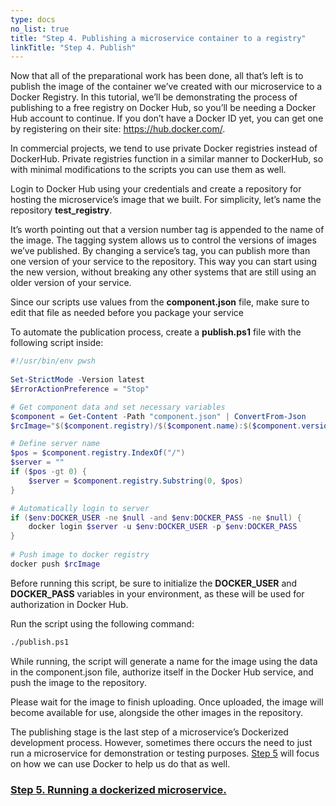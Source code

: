 ```yaml
---
type: docs
no_list: true
title: "Step 4. Publishing a microservice container to a registry"
linkTitle: "Step 4. Publish"
---
```


Now that all of the preparational work has been done, all that’s left is to publish the image of the container we’ve created with our microservice to a Docker Registry. In this tutorial, we’ll be demonstrating the process of publishing to a free registry on Docker Hub, so you’ll be needing a Docker Hub account to continue. If you don’t have a Docker ID yet, you can get one by registering on their site: https://hub.docker.com/.

In commercial projects, we tend to use private Docker registries instead of DockerHub. Private registries function in a similar manner to DockerHub, so with minimal modifications to the scripts you can use them as well.

Login to Docker Hub using your credentials and create a repository for hosting the microservice’s image that we built. For simplicity, let’s name the repository **test_registry**.

It’s worth pointing out that a version number tag is appended to the name of the image. The tagging system allows us to control the versions of images we’ve published. By changing a service’s tag, you can publish more than one version of your service to the repository. This way you can start using the new version, without breaking any other systems that are still using an older version of your service.

Since our scripts use values from the **component.json** file, make sure to edit that file as needed before you package your service

To automate the publication process, create a **publish.ps1** file with the following script inside:


```ps1
#!/usr/bin/env pwsh
‍
Set-StrictMode -Version latest
$ErrorActionPreference = "Stop"

# Get component data and set necessary variables
$component = Get-Content -Path "component.json" | ConvertFrom-Json
$rcImage="$($component.registry)/$($component.name):$($component.version)-$($component.build)-rc"

# Define server name
$pos = $component.registry.IndexOf("/")
$server = ""
if ($pos -gt 0) {
    $server = $component.registry.Substring(0, $pos)
}

# Automatically login to server
if ($env:DOCKER_USER -ne $null -and $env:DOCKER_PASS -ne $null) {
    docker login $server -u $env:DOCKER_USER -p $env:DOCKER_PASS
}
‍
# Push image to docker registry
docker push $rcImage

```

Before running this script, be sure to initialize the **DOCKER_USER** and **DOCKER_PASS** variables in your environment, as these will be used for authorization in Docker Hub.

Run the script using the following command:

```bash
./publish.ps1
```

While running, the script will generate a name for the image using the data in the component.json file, authorize itself in the Docker Hub service, and push the image to the repository.

Please wait for the image to finish uploading. Once uploaded, the image will become available for use, alongside the other images in the repository.

The publishing stage is the last step of a microservice’s Dockerized development process. However, sometimes there occurs the need to just run a microservice for demonstration or testing purposes. [Step 5](../step5) will focus on how we can use Docker to help us do that as well.

<span class="hide-title-link">

### [Step 5. Running a dockerized microservice.](../step5)
    
</span>
